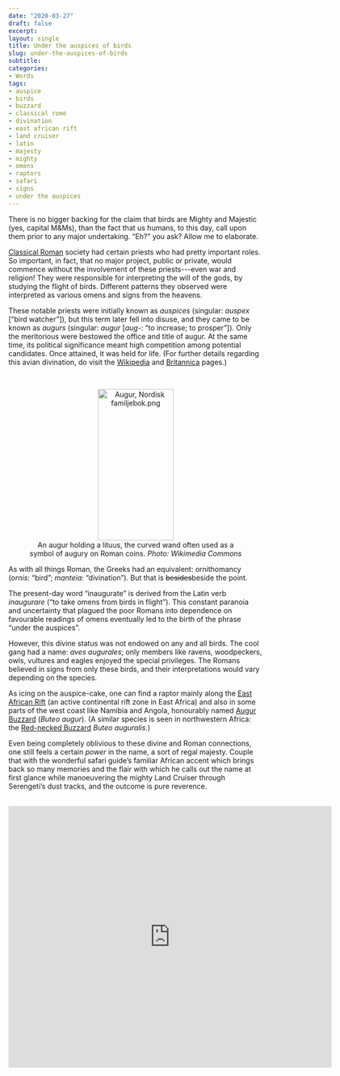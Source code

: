 ```yaml
---
date: "2020-03-27"
draft: false
excerpt: 
layout: single
title: Under the auspices of birds
slug: under-the-auspices-of-birds
subtitle: 
categories:
- Words
tags:
- auspice
- birds
- buzzard
- classical rome
- divination
- east african rift
- land cruiser
- latin
- majesty
- mighty
- omens
- raptors
- safari
- signs
- under the auspices
---
```


There is no bigger backing for the claim that birds are Mighty and Majestic (yes, capital M&Ms), than the fact that us humans, to this day, call upon them prior to any major undertaking. “Eh?” you ask? Allow me to elaborate.

[Classical Roman](https://en.wikipedia.org/wiki/Ancient_Rome) society had certain priests who had pretty important roles. So important, in fact, that no major project, public or private, would commence without the involvement of these priests---even war and religion! They were responsible for interpreting the will of the gods, by studying the flight of birds. Different patterns they observed were interpreted as various omens and signs from the heavens.

These notable priests were initially known as *auspices* (singular: *auspex* [“bird watcher”]), but this term later fell into disuse, and they came to be known as *augurs* (singular: *augur* [*aug*-: “to increase; to prosper”]). Only the meritorious were bestowed the office and title of augur. At the same time, its political significance meant high competition among potential candidates. Once attained, it was held for life. (For further details regarding this avian divination, do visit the [Wikipedia](https://en.wikipedia.org/wiki/Augur#Augurs,_auguria,_and_auspices) and [Britannica](https://www.britannica.com/topic/augur) pages.)

<br>

<figure style="text-align:center">
  <img src="https://upload.wikimedia.org/wikipedia/commons/e/ee/Augur%2C_Nordisk_familjebok.png"
       width="150" height="300"
       alt="Augur, Nordisk familjebok.png">
<figcaption>An augur holding a lituus, the curved wand often used as a symbol of augury on Roman coins. <i>Photo: Wikimedia Commons</i></figcaption>
</figure>

As with all things Roman, the Greeks had an equivalent: ornithomancy (*ornis*: “bird”; *manteia*: “divination”). But that is ~~besides~~beside the point.

The present-day word “inaugurate” is derived from the Latin verb *inaugurare* (“to take omens from birds in flight”). This constant paranoia and uncertainty that plagued the poor Romans into dependence on favourable readings of omens eventually led to the birth of the phrase “under the auspices”.

However, this divine status was not endowed on any and all birds. The cool gang had a name: *aves augurales*; only members like ravens, woodpeckers, owls, vultures and eagles enjoyed the special privileges. The Romans believed in signs from only these birds, and their interpretations would vary depending on the species.

As icing on the auspice-cake, one can find a raptor mainly along the [East African Rift](https://en.wikipedia.org/wiki/East_African_Rift) (an active continental rift zone in East Africa) and also in some parts of the west coast like Namibia and Angola, honourably named [Augur Buzzard](https://ebird.org/species/augbuz1/) (*Buteo augur*). (A similar species is seen in northwestern Africa: the [Red-necked Buzzard](https://ebird.org/species/renbuz1) *Buteo auguralis*.)

Even being completely oblivious to these divine and Roman connections, one still feels a certain *power* in the name, a sort of regal majesty. Couple that with the wonderful safari guide’s familiar African accent which brings back so many memories and the flair with which he calls out the name at first glance while manoeuvering the mighty Land Cruiser through Serengeti’s dust tracks, and the outcome is pure reverence. 

<br>

<iframe width="640" height="518" src="https://macaulaylibrary.org/asset/318148271/embed/640" frameborder="0" allowfullscreen style="width:640px;" data-external="1"></iframe>